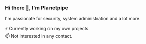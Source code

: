 ### Hi there 👋, I'm Planetpipe
I'm passionate for security, system administration and a lot more.

⚡ Currently working on my own projects.
<br>
📫 Not interested in any contact.
